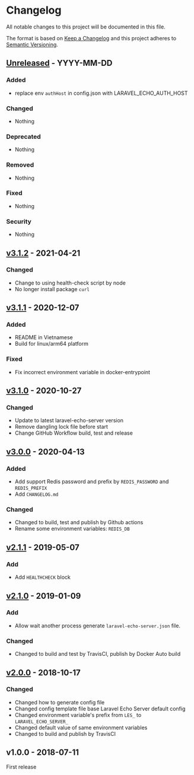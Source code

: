 # Changelog
All notable changes to this project will be documented in this file.

The format is based on [Keep a Changelog](http://keepachangelog.com/en/1.0.0/)
and this project adheres to [Semantic Versioning](http://semver.org/spec/v2.0.0.html).



## [Unreleased] - YYYY-MM-DD

### Added
- replace env `authHost` in config.json with LARAVEL_ECHO_AUTH_HOST

### Changed
- Nothing

### Deprecated
- Nothing

### Removed
- Nothing

### Fixed
- Nothing

### Security
- Nothing




## [v3.1.2] - 2021-04-21

### Changed
- Change to using health-check script by node
- No longer install package `curl`




## [v3.1.1] - 2020-12-07

### Added
- README in Vietnamese
- Build for linux/arm64 platform

### Fixed
- Fix incorrect environment variable in docker-entrypoint





## [v3.1.0] - 2020-10-27

### Changed
- Update to latest laravel-echo-server version
- Remove dangling lock file before start
- Change GitHub Workflow build, test and release




## [v3.0.0] - 2020-04-13

### Added
- Add support Redis password and prefix by `REDIS_PASSWORD` and `REDIS_PREFIX`
- Add `CHANGELOG.md`

### Changed
- Changed to build, test and publish by Github actions
- Rename some environment variables: `REDIS_DB`




## [v2.1.1] - 2019-05-07

### Add

- Add `HEALTHCHECK` block




## [v2.1.0] - 2019-01-09

### Add

- Allow wait another process generate `laravel-echo-server.json` file.

### Changed

- Changed to build and test by TravisCI, publish by Docker Auto build




## [v2.0.0] - 2018-10-17

### Changed

- Changed how to generate config file
- Changed config template file base Laravel Echo Server default config
- Changed environment variable's prefix from `LES_` to `LARAVEL_ECHO_SERVER_`
- Changed default value of same environment variables
- Changed to build and publish by TravisCI




## v1.0.0 - 2018-07-11

First release




[Unreleased]: https://github.com/oanhnn/docker-laravel-echo-server/compare/v3.1.2...develop
[v3.1.2]:      https://github.com/oanhnn/docker-laravel-echo-server/compare/v3.1.1...v3.1.2
[v3.1.1]:      https://github.com/oanhnn/docker-laravel-echo-server/compare/v3.1.0...v3.1.1
[v3.1.0]:      https://github.com/oanhnn/docker-laravel-echo-server/compare/v3.0.0...v3.1.0
[v3.0.0]:      https://github.com/oanhnn/docker-laravel-echo-server/compare/v2.1.1...v3.0.0
[v2.1.1]:      https://github.com/oanhnn/docker-laravel-echo-server/compare/v2.1.0...v2.1.1
[v2.1.0]:      https://github.com/oanhnn/docker-laravel-echo-server/compare/v2.0.0...v2.1.0
[v2.0.0]:      https://github.com/oanhnn/docker-laravel-echo-server/compare/v1.0.0...v2.0.0
